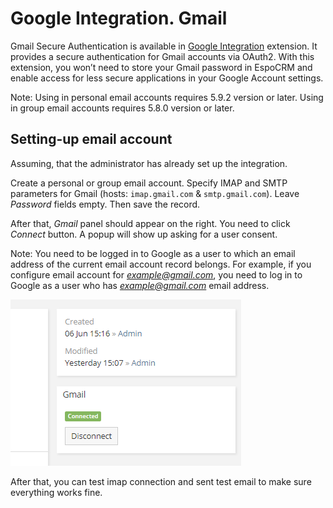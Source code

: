 # Google Integration. Gmail

Gmail Secure Authentication is available in [Google Integration](https://www.espocrm.com/extensions/google-integration) extension. It provides a secure authentication for Gmail accounts via OAuth2. With this extension, you won’t need to store your Gmail password in EspoCRM and enable access for less secure applications in your Google Account settings.

Note: Using in personal email accounts requires 5.9.2 version or later. Using in group email accounts requires 5.8.0 version or later.

## Setting-up email account

Assuming, that the administrator has already set up the integration.

Create a personal or group email account. Specify IMAP and SMTP parameters for Gmail (hosts: `imap.gmail.com` & `smtp.gmail.com`). Leave *Password* fields empty. Then save the record.

After that, *Gmail* panel should appear on the right. You need to click *Connect* button. A popup will show up asking for a user consent.

Note: You need to be logged in to Google as a user to which an email address of the current email account record belongs. For example, if you configure email account for *example@gmail.com*, you need to log in to Google as a user who has *example@gmail.com* email address.

![Panel](../../_static/images/extensions/google-integration/gmail.png)

After that, you can test imap connection and sent test email to make sure everything works fine.
